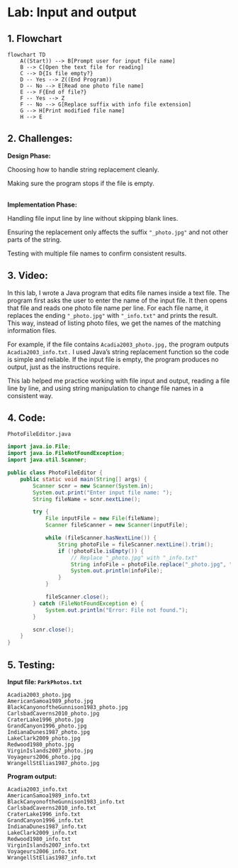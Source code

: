 # Lab: Input and output

## 1. Flowchart
```mermaid
flowchart TD
    A((Start)) --> B[Prompt user for input file name]
    B --> C[Open the text file for reading]
    C --> D{Is file empty?}
    D -- Yes --> Z((End Program))
    D -- No --> E[Read one photo file name]
    E --> F{End of file?}
    F -- Yes --> Z
    F -- No --> G[Replace suffix with info file extension]
    G --> H[Print modified file name]
    H --> E
```

## 2. Challenges:

**Design Phase:**

Choosing how to handle string replacement cleanly.

Making sure the program stops if the file is empty.
<br>
</br>

**Implementation Phase:**

Handling file input line by line without skipping blank lines.

Ensuring the replacement only affects the suffix `"_photo.jpg"` and not other parts of the string.

Testing with multiple file names to confirm consistent results.

## 3. Video:
In this lab, I wrote a Java program that edits file names inside a text file. The program first asks the user to enter the name of the input file. It then opens that file and reads one photo file name per line. For each file name, it replaces the ending `"_photo.jpg"` with `"_info.txt"` and prints the result. This way, instead of listing photo files, we get the names of the matching information files.

For example, if the file contains `Acadia2003_photo.jpg,` the program outputs `Acadia2003_info.txt.` I used Java’s string replacement function so the code is simple and reliable. If the input file is empty, the program produces no output, just as the instructions require.

This lab helped me practice working with file input and output, reading a file line by line, and using string manipulation to change file names in a consistent way.

## 4. Code:
`PhotoFileEditor.java`
``` java
import java.io.File;
import java.io.FileNotFoundException;
import java.util.Scanner;

public class PhotoFileEditor {
    public static void main(String[] args) {
        Scanner scnr = new Scanner(System.in);
        System.out.print("Enter input file name: ");
        String fileName = scnr.nextLine();

        try {
            File inputFile = new File(fileName);
            Scanner fileScanner = new Scanner(inputFile);

            while (fileScanner.hasNextLine()) {
                String photoFile = fileScanner.nextLine().trim();
                if (!photoFile.isEmpty()) {
                    // Replace "_photo.jpg" with "_info.txt"
                    String infoFile = photoFile.replace("_photo.jpg", "_info.txt");
                    System.out.println(infoFile);
                }
            }

            fileScanner.close();
        } catch (FileNotFoundException e) {
            System.out.println("Error: File not found.");
        }

        scnr.close();
    }
}
```

## 5. Testing:
**Input file: `ParkPhotos.txt`**

```
Acadia2003_photo.jpg
AmericanSamoa1989_photo.jpg
BlackCanyonoftheGunnison1983_photo.jpg
CarlsbadCaverns2010_photo.jpg
CraterLake1996_photo.jpg
GrandCanyon1996_photo.jpg
IndianaDunes1987_photo.jpg
LakeClark2009_photo.jpg
Redwood1980_photo.jpg
VirginIslands2007_photo.jpg
Voyageurs2006_photo.jpg
WrangellStElias1987_photo.jpg
```

**Program output:**
```
Acadia2003_info.txt
AmericanSamoa1989_info.txt
BlackCanyonoftheGunnison1983_info.txt
CarlsbadCaverns2010_info.txt
CraterLake1996_info.txt
GrandCanyon1996_info.txt
IndianaDunes1987_info.txt
LakeClark2009_info.txt
Redwood1980_info.txt
VirginIslands2007_info.txt
Voyageurs2006_info.txt
WrangellStElias1987_info.txt
```

